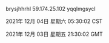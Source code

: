 brysjhhrhl 59.174.25.102 yqqlmgsycl

2021年 12月 04日 星期六 05:30:02 CST

2021年 12月 03日 星期五 21:30:02 GMT
